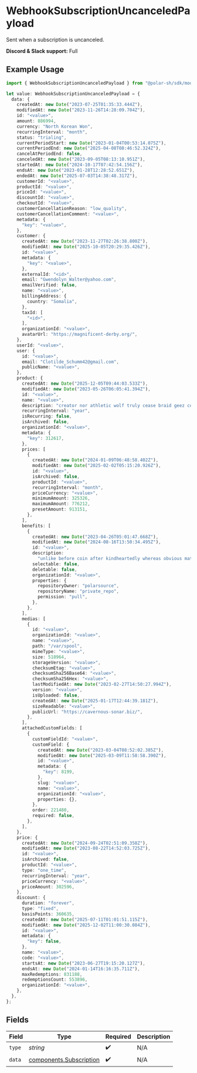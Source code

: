 # WebhookSubscriptionUncanceledPayload

Sent when a subscription is uncanceled.

**Discord & Slack support:** Full

## Example Usage

```typescript
import { WebhookSubscriptionUncanceledPayload } from "@polar-sh/sdk/models/components/webhooksubscriptionuncanceledpayload.js";

let value: WebhookSubscriptionUncanceledPayload = {
  data: {
    createdAt: new Date("2023-07-25T01:35:33.444Z"),
    modifiedAt: new Date("2023-11-26T14:28:09.704Z"),
    id: "<value>",
    amount: 886994,
    currency: "North Korean Won",
    recurringInterval: "month",
    status: "trialing",
    currentPeriodStart: new Date("2023-01-04T00:53:14.075Z"),
    currentPeriodEnd: new Date("2025-04-08T08:46:52.324Z"),
    cancelAtPeriodEnd: false,
    canceledAt: new Date("2023-09-05T08:13:10.951Z"),
    startedAt: new Date("2024-10-17T07:42:54.156Z"),
    endsAt: new Date("2023-01-28T12:28:52.651Z"),
    endedAt: new Date("2025-07-03T14:38:48.317Z"),
    customerId: "<value>",
    productId: "<value>",
    priceId: "<value>",
    discountId: "<value>",
    checkoutId: "<value>",
    customerCancellationReason: "low_quality",
    customerCancellationComment: "<value>",
    metadata: {
      "key": "<value>",
    },
    customer: {
      createdAt: new Date("2023-11-27T02:26:38.800Z"),
      modifiedAt: new Date("2025-10-05T20:29:35.426Z"),
      id: "<value>",
      metadata: {
        "key": "<value>",
      },
      externalId: "<id>",
      email: "Gwendolyn_Walter@yahoo.com",
      emailVerified: false,
      name: "<value>",
      billingAddress: {
        country: "Somalia",
      },
      taxId: [
        "<id>",
      ],
      organizationId: "<value>",
      avatarUrl: "https://magnificent-derby.org/",
    },
    userId: "<value>",
    user: {
      id: "<value>",
      email: "Clotilde_Schumm42@gmail.com",
      publicName: "<value>",
    },
    product: {
      createdAt: new Date("2025-12-05T09:44:03.533Z"),
      modifiedAt: new Date("2023-05-26T06:05:41.394Z"),
      id: "<value>",
      name: "<value>",
      description: "creator nor athletic wolf truly cease braid geez correctly",
      recurringInterval: "year",
      isRecurring: false,
      isArchived: false,
      organizationId: "<value>",
      metadata: {
        "key": 312617,
      },
      prices: [
        {
          createdAt: new Date("2024-01-09T06:48:58.402Z"),
          modifiedAt: new Date("2025-02-02T05:15:20.926Z"),
          id: "<value>",
          isArchived: false,
          productId: "<value>",
          recurringInterval: "month",
          priceCurrency: "<value>",
          minimumAmount: 325326,
          maximumAmount: 776212,
          presetAmount: 913151,
        },
      ],
      benefits: [
        {
          createdAt: new Date("2023-04-26T05:01:47.668Z"),
          modifiedAt: new Date("2024-08-16T13:50:34.495Z"),
          id: "<value>",
          description:
            "unlike before coin after kindheartedly whereas obvious matter",
          selectable: false,
          deletable: false,
          organizationId: "<value>",
          properties: {
            repositoryOwner: "polarsource",
            repositoryName: "private_repo",
            permission: "pull",
          },
        },
      ],
      medias: [
        {
          id: "<value>",
          organizationId: "<value>",
          name: "<value>",
          path: "/var/spool",
          mimeType: "<value>",
          size: 518964,
          storageVersion: "<value>",
          checksumEtag: "<value>",
          checksumSha256Base64: "<value>",
          checksumSha256Hex: "<value>",
          lastModifiedAt: new Date("2023-02-27T14:50:27.994Z"),
          version: "<value>",
          isUploaded: false,
          createdAt: new Date("2025-01-17T12:44:39.181Z"),
          sizeReadable: "<value>",
          publicUrl: "https://cavernous-sonar.biz/",
        },
      ],
      attachedCustomFields: [
        {
          customFieldId: "<value>",
          customField: {
            createdAt: new Date("2023-03-04T08:52:02.385Z"),
            modifiedAt: new Date("2025-03-09T11:58:58.390Z"),
            id: "<value>",
            metadata: {
              "key": 8199,
            },
            slug: "<value>",
            name: "<value>",
            organizationId: "<value>",
            properties: {},
          },
          order: 221480,
          required: false,
        },
      ],
    },
    price: {
      createdAt: new Date("2024-09-24T02:51:09.358Z"),
      modifiedAt: new Date("2023-08-22T14:52:03.725Z"),
      id: "<value>",
      isArchived: false,
      productId: "<value>",
      type: "one_time",
      recurringInterval: "year",
      priceCurrency: "<value>",
      priceAmount: 302596,
    },
    discount: {
      duration: "forever",
      type: "fixed",
      basisPoints: 360635,
      createdAt: new Date("2025-07-11T01:01:51.115Z"),
      modifiedAt: new Date("2025-12-02T11:00:30.084Z"),
      id: "<value>",
      metadata: {
        "key": false,
      },
      name: "<value>",
      code: "<value>",
      startsAt: new Date("2023-06-27T19:15:20.127Z"),
      endsAt: new Date("2024-01-14T16:16:35.711Z"),
      maxRedemptions: 831188,
      redemptionsCount: 553896,
      organizationId: "<value>",
    },
  },
};
```

## Fields

| Field                                                              | Type                                                               | Required                                                           | Description                                                        |
| ------------------------------------------------------------------ | ------------------------------------------------------------------ | ------------------------------------------------------------------ | ------------------------------------------------------------------ |
| `type`                                                             | *string*                                                           | :heavy_check_mark:                                                 | N/A                                                                |
| `data`                                                             | [components.Subscription](../../models/components/subscription.md) | :heavy_check_mark:                                                 | N/A                                                                |